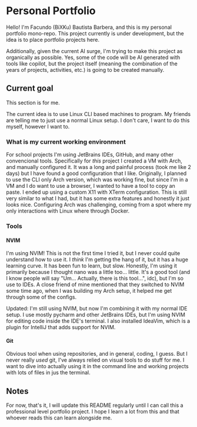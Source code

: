# Personal Portfolio

Hello! I'm Facundo (BiXKu) Bautista Barbera, and this is my personal portfolio mono-repo.
This project currently is under development, but the idea is to place portfolio projects here.

Additionally, given the current AI surge, I'm trying to make this project as organically as possible.
Yes, some of the code will be AI generated with tools like copilot, but the project itself (meaning the combination of the years of projects, activities, etc.) is going to be created manually.

## Current goal

This section is for me.

The current idea is to use Linux CLI based machines to program.
My friends are telling me to just use a normal Linux setup.
I don't care, I want to do this myself, however I want to.

### What is my current working environment

For school projects I'm using JetBrains IDEs, GitHub, and many other convencional tools.
Specifically for *this* project I created a VM with Arch, and manually configured it.
It was a long and painful process (took me like 2 days) but I have found a good configuration that I like.
Originally, I planned to use the CLI only Arch version, which was working fine, but since I'm in a VM and I do want to use a browser, I wanted to have a tool to copy an paste.
I ended up using a custom X11 with XTerm configuration.
This is still very similar to what I had, but it has some extra features and honestly it just looks nice.
Configuring Arch was challenging, coming from a spot where my only interactions with Linux where through Docker.

### Tools

#### NVIM

I'm using NVIM!
This is not the first time I tried it, but I never could quite understand how to use it.
I *think* I'm getting the hang of it, but it has a huge learning curve.
It has been fun to learn, but slow.
Honestly, I'm using it primarily because I thought nano was a little too... little.
It's a good tool (and I know people will say "Um... Actually, there is this tool...", idc), but I'm so use to IDEs.
A close friend of mine mentioned that they switched to NVIM some time ago, when I was building my Arch setup, it helped me get through some of the configs.

Updated: I'm still using NVIM, but now I'm combining it with my normal IDE setup. I use mostly pycharm and other JetBrains IDEs, but I'm using NVIM for editing code inside the IDE's terminal. I also installed IdeaVim, which is a plugin for IntelliJ that adds support for NVIM.

#### Git

Obvious tool when using repositories, and in general, coding, I guess.
But I never really *used* git, I've always relied on visual tools to do stuff for me.
I want to dive into actually using it in the command line and working projects with lots of files in jus the terminal.


## Notes

For now, that's it, I will update this README regularly until I can call this a professional level portfolio project.
I hope I learn a lot from this and that whoever reads this can learn alongside me.
